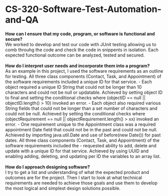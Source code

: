# CS-320-Software-Test-Automation-and-QA
<p>
<b>How can I ensure that my code, program, or software is functional and secure?</b>
  <br>
  We worked to develop and test our code with JUnit testing allowing us to comb throuhg the code and check the code in snippents in isolation. Each expected functional outcome can be analyzed, tested and secured.
  <br><br>
<b>How do I interpret user needs and incorporate them into a program?</b>
  <br>
  As an example in this project, I used the software requirements as an outline for testing. All three class components (Contact, Task, and Appointment) of the software requirements included a unique ID for that service.
- Each object required a unique ID String that could not be longer than 10 characters and could not be null or updatable. Achieved by setting object ID to final and setting the conditional checks where (objectID == null || objectID.length() > 10) invoked an error.
- Each object also required various String fields that could not be longer than a set number of characters and could not be null. Achieved by setting the conditional checks where (objectRequirement == null || objectRequirement.length() > xx) invoked an error.
- One requirement unique to the Appointment class was a required appointment Date field that could not be in the past and could not be null. Achieved by importing java.util.Date and use of before(new Date()) for past dates.
All three class components (Contact, Task, and Appointment) of the software requirements included the 
- requested ability to add, delete and update with a unique ID for that service.
Achieved by using UUID and enabling adding, deleting, and updating per ID the variables to an array list.
<br><br>
<b>How do I approach designing software?</b>
  <br>
  I try to get a list and understanding of what the expected product and outcomes are for the project. Then I start to look at what technical requirements are needed to achieve those goals and use them to develop the most logical and simplest design solutions possible.
</p>
